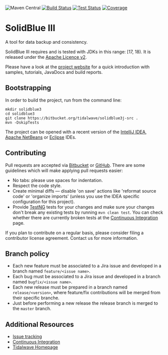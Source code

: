 ![Maven Central](https://img.shields.io/maven-central/v/it.tidalwave.solidblue3/solidblue3.svg)
[![Build Status](https://img.shields.io/jenkins/s/http/services.tidalwave.it/ci/job/SolidBlue3_Build_from_Scratch.svg)](http://services.tidalwave.it/ci/view/SolidBlue3)
[![Test Status](https://img.shields.io/jenkins/t/http/services.tidalwave.it/ci/job/SolidBlue3.svg)](http://services.tidalwave.it/ci/view/SolidBlue3)
[![Coverage](https://img.shields.io/jenkins/c/http/services.tidalwave.it/ci/job/SolidBlue3.svg)](http://services.tidalwave.it/ci/view/SolidBlue3)

SolidBlue III
================================

A tool for data backup and consistency.

SolidBlue III requires and is tested with JDKs in this range: [17, 18).
It is released under the [Apache Licence v2](https://www.apache.org/licenses/LICENSE-2.0.txt).

Please have a look at the [project website](https://tidalwave.bitbucket.io/solidblue3j/) for a quick introduction with samples, tutorials, JavaDocs and build reports.


Bootstrapping
-------------

In order to build the project, run from the command line:

```shell
mkdir solidblue3
cd solidblue3
git clone https://bitbucket.org/tidalwave/solidblue3j-src .
mvn -DskipTests
```

The project can be opened with a recent version of the [IntelliJ IDEA](https://www.jetbrains.com/idea/), 
[Apache NetBeans](https://netbeans.apache.org/) or [Eclipse](https://www.eclipse.org/ide/) IDEs.


Contributing
------------

Pull requests are accepted via [Bitbucket](https://bitbucket.org/tidalwave/solidblue3j-src) or [GitHub](https://github.com/tidalwave-it/solidblue3j-src). There are some guidelines which will make 
applying pull requests easier:

* No tabs: please use spaces for indentation.
* Respect the code style.
* Create minimal diffs — disable 'on save' actions like 'reformat source code' or 'organize imports' (unless you use the IDEA specific configuration for 
  this project).
* Provide [TestNG](https://testng.org/doc/) tests for your changes and make sure your changes don't break any existing tests by running
```mvn clean test```. You can check whether there are currently broken tests at the [Continuous Integration](http://services.tidalwave.it/ci/view/SolidBlue3) page.

If you plan to contribute on a regular basis, please consider filing a contributor license agreement. Contact us for more information.


Branch policy
-------------

* Each new feature must be associated to a Jira issue and developed in a branch named `feature/<issue name>`.
* Each bug must be associated to a Jira issue and developed in a branch named `bugfix/<issue name>`.
* Each new release must be prepared in a branch named `release/<version>`, where feature/fix contributions will be merged
  from their specific branche.
* Just before performing a new release the release branch is merged to the `master` branch.


Additional Resources
--------------------

* [Issue tracking](http://services.tidalwave.it/jira/browse/SLB3J)
* [Continuous Integration](http://services.tidalwave.it/ci/view/SolidBlue3)
* [Tidalwave Homepage](http://tidalwave.it)
